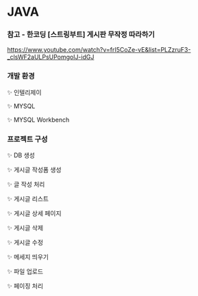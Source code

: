 # JAVA

### 참고 - 한코딩 [스트링부트] 게시판 무작정 따라하기

https://www.youtube.com/watch?v=frI5CoZe-vE&list=PLZzruF3-_clsWF2aULPsUPomgolJ-idGJ



### 개발 환경

✨ 인텔리제이

✨ MYSQL

✨ MYSQL Workbench



###  프로젝트 구성

✨ DB 생성

✨ 게시글 작성폼 생성

✨ 글 작성 처리

✨ 게시글 리스트

✨ 게시글 상세 페이지

✨ 게시글 삭제

✨ 게시글 수정

✨ 메세지 띄우기

✨ 파일 업로드

✨  페이징 처리

